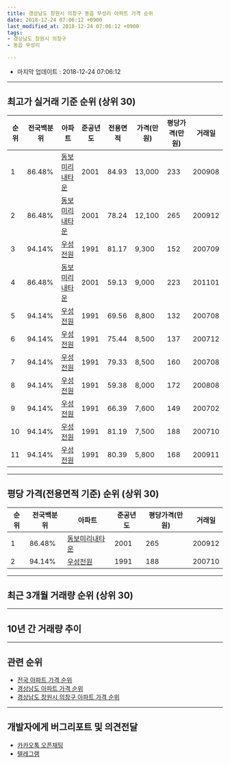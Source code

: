 ```yaml
---
title: 경상남도 창원시 의창구 동읍 무성리 아파트 가격 순위
date: 2018-12-24 07:06:12 +0900
last_modified_at: 2018-12-24 07:06:12 +0900
tags:
- 경상남도 창원시 의창구
- 동읍 무성리

---
```


* 마지막 업데이트 : 2018-12-24 07:06:12

---

## 최고가 실거래 기준 순위 (상위 30)


|순위|전국백분위|아파트|준공년도|전용면적|가격(만원)|평당가격(만원)|거래일|
|---|---|---|---|---|---|---|---|
|1|86.48%|[동보미리내타운](https://search.naver.com/search.naver?query=%EA%B2%BD%EC%83%81%EB%82%A8%EB%8F%84+%EC%B0%BD%EC%9B%90%EC%8B%9C+%EC%9D%98%EC%B0%BD%EA%B5%AC+%EB%8F%99%EC%9D%8D+%EB%AC%B4%EC%84%B1%EB%A6%AC+%EB%8F%99%EB%B3%B4%EB%AF%B8%EB%A6%AC%EB%82%B4%ED%83%80%EC%9A%B4)|2001|84.93|13,000|233|200908|
|2|86.48%|[동보미리내타운](https://search.naver.com/search.naver?query=%EA%B2%BD%EC%83%81%EB%82%A8%EB%8F%84+%EC%B0%BD%EC%9B%90%EC%8B%9C+%EC%9D%98%EC%B0%BD%EA%B5%AC+%EB%8F%99%EC%9D%8D+%EB%AC%B4%EC%84%B1%EB%A6%AC+%EB%8F%99%EB%B3%B4%EB%AF%B8%EB%A6%AC%EB%82%B4%ED%83%80%EC%9A%B4)|2001|78.24|12,100|265|200912|
|3|94.14%|[우성전원](https://search.naver.com/search.naver?query=%EA%B2%BD%EC%83%81%EB%82%A8%EB%8F%84+%EC%B0%BD%EC%9B%90%EC%8B%9C+%EC%9D%98%EC%B0%BD%EA%B5%AC+%EB%8F%99%EC%9D%8D+%EB%AC%B4%EC%84%B1%EB%A6%AC+%EC%9A%B0%EC%84%B1%EC%A0%84%EC%9B%90)|1991|81.17|9,300|152|200709|
|4|86.48%|[동보미리내타운](https://search.naver.com/search.naver?query=%EA%B2%BD%EC%83%81%EB%82%A8%EB%8F%84+%EC%B0%BD%EC%9B%90%EC%8B%9C+%EC%9D%98%EC%B0%BD%EA%B5%AC+%EB%8F%99%EC%9D%8D+%EB%AC%B4%EC%84%B1%EB%A6%AC+%EB%8F%99%EB%B3%B4%EB%AF%B8%EB%A6%AC%EB%82%B4%ED%83%80%EC%9A%B4)|2001|59.13|9,000|223|201101|
|5|94.14%|[우성전원](https://search.naver.com/search.naver?query=%EA%B2%BD%EC%83%81%EB%82%A8%EB%8F%84+%EC%B0%BD%EC%9B%90%EC%8B%9C+%EC%9D%98%EC%B0%BD%EA%B5%AC+%EB%8F%99%EC%9D%8D+%EB%AC%B4%EC%84%B1%EB%A6%AC+%EC%9A%B0%EC%84%B1%EC%A0%84%EC%9B%90)|1991|69.56|8,800|132|200708|
|6|94.14%|[우성전원](https://search.naver.com/search.naver?query=%EA%B2%BD%EC%83%81%EB%82%A8%EB%8F%84+%EC%B0%BD%EC%9B%90%EC%8B%9C+%EC%9D%98%EC%B0%BD%EA%B5%AC+%EB%8F%99%EC%9D%8D+%EB%AC%B4%EC%84%B1%EB%A6%AC+%EC%9A%B0%EC%84%B1%EC%A0%84%EC%9B%90)|1991|75.44|8,500|137|200712|
|7|94.14%|[우성전원](https://search.naver.com/search.naver?query=%EA%B2%BD%EC%83%81%EB%82%A8%EB%8F%84+%EC%B0%BD%EC%9B%90%EC%8B%9C+%EC%9D%98%EC%B0%BD%EA%B5%AC+%EB%8F%99%EC%9D%8D+%EB%AC%B4%EC%84%B1%EB%A6%AC+%EC%9A%B0%EC%84%B1%EC%A0%84%EC%9B%90)|1991|79.33|8,500|160|200708|
|8|94.14%|[우성전원](https://search.naver.com/search.naver?query=%EA%B2%BD%EC%83%81%EB%82%A8%EB%8F%84+%EC%B0%BD%EC%9B%90%EC%8B%9C+%EC%9D%98%EC%B0%BD%EA%B5%AC+%EB%8F%99%EC%9D%8D+%EB%AC%B4%EC%84%B1%EB%A6%AC+%EC%9A%B0%EC%84%B1%EC%A0%84%EC%9B%90)|1991|59.38|8,000|172|200808|
|9|94.14%|[우성전원](https://search.naver.com/search.naver?query=%EA%B2%BD%EC%83%81%EB%82%A8%EB%8F%84+%EC%B0%BD%EC%9B%90%EC%8B%9C+%EC%9D%98%EC%B0%BD%EA%B5%AC+%EB%8F%99%EC%9D%8D+%EB%AC%B4%EC%84%B1%EB%A6%AC+%EC%9A%B0%EC%84%B1%EC%A0%84%EC%9B%90)|1991|66.39|7,600|149|200702|
|10|94.14%|[우성전원](https://search.naver.com/search.naver?query=%EA%B2%BD%EC%83%81%EB%82%A8%EB%8F%84+%EC%B0%BD%EC%9B%90%EC%8B%9C+%EC%9D%98%EC%B0%BD%EA%B5%AC+%EB%8F%99%EC%9D%8D+%EB%AC%B4%EC%84%B1%EB%A6%AC+%EC%9A%B0%EC%84%B1%EC%A0%84%EC%9B%90)|1991|81.19|7,500|188|200710|
|11|94.14%|[우성전원](https://search.naver.com/search.naver?query=%EA%B2%BD%EC%83%81%EB%82%A8%EB%8F%84+%EC%B0%BD%EC%9B%90%EC%8B%9C+%EC%9D%98%EC%B0%BD%EA%B5%AC+%EB%8F%99%EC%9D%8D+%EB%AC%B4%EC%84%B1%EB%A6%AC+%EC%9A%B0%EC%84%B1%EC%A0%84%EC%9B%90)|1991|80.39|5,800|168|200911|


---

## 평당 가격(전용면적 기준) 순위 (상위 30)


|순위|전국백분위|아파트|준공년도|평당가격(만원)|거래일|
|---|---|---|---|---|---|
|1|86.48%|[동보미리내타운](https://search.naver.com/search.naver?query=%EA%B2%BD%EC%83%81%EB%82%A8%EB%8F%84+%EC%B0%BD%EC%9B%90%EC%8B%9C+%EC%9D%98%EC%B0%BD%EA%B5%AC+%EB%8F%99%EC%9D%8D+%EB%AC%B4%EC%84%B1%EB%A6%AC+%EB%8F%99%EB%B3%B4%EB%AF%B8%EB%A6%AC%EB%82%B4%ED%83%80%EC%9A%B4)|2001|265|200912|
|2|94.14%|[우성전원](https://search.naver.com/search.naver?query=%EA%B2%BD%EC%83%81%EB%82%A8%EB%8F%84+%EC%B0%BD%EC%9B%90%EC%8B%9C+%EC%9D%98%EC%B0%BD%EA%B5%AC+%EB%8F%99%EC%9D%8D+%EB%AC%B4%EC%84%B1%EB%A6%AC+%EC%9A%B0%EC%84%B1%EC%A0%84%EC%9B%90)|1991|188|200710|


---

## 최근 3개월 거래량 순위 (상위 30)


<div style="width:100%;">
    <canvas id="deal_count_ranking" height="250"></canvas>
</div>


<script>
new Chart(document.getElementById("deal_count_ranking"), {
    type: 'horizontalBar',
    data: {
        labels: ['우성전원', '동보미리내타운'],
        datasets: [{
            label: '실거래 수',
            data: [1, 1],
            borderColor: "rgba(255, 0, 128, 1)",
            backgroundColor: "rgba(255, 0, 128, 0.5)",
            fill: false,
        }]
    },
    options: {
        responsive: true,
        title: {
            display: true,
            text: '최근 3개월 거래량 순위'
        },
        tooltips: {
            mode: 'index',
            intersect: false,
            callbacks: {
                title: function(tooltipItems, data) {
                    return "실거래 수:";
                },
                label: function(tooltipItem, data) {
                    return data.labels[tooltipItem.index] + ": " + tooltipItem.xLabel;
                }
            }
        },
        hover: {
            mode: 'nearest',
            intersect: true
        },
        scales: {
            xAxes: [{
                display: true,
                scaleLabel: {
                    display: true,
                    labelString: '실거래 수'
                },
                ticks: {
                    suggestedMin: 0,
                }
            }],
            yAxes: [{
                display: true,
                ticks: {
                    autoSkip: false,
                    callback: function(value, index, values) {
                        if (value.length > 15)
                            return value.substr(0, 13) + "...";
                        else
                            return value;
                    }
                },
                scaleLabel: {
                    display: false,
                }
            }]
        }
    }
});

</script>


---

## 10년 간 거래량 추이


<div style="width:100%;">
    <canvas id="deal_progress" height="250"></canvas>
</div>

<script>
new Chart(document.getElementById("deal_progress"), {
    type: 'line',
    data: {
        labels: ['200812','200901','200902','200903','200904','200905','200906','200907','200908','200909','200910','200911','200912','201001','201002','201003','201004','201005','201006','201007','201008','201009','201010','201011','201012','201101','201102','201103','201104','201105','201106','201107','201108','201109','201110','201111','201112','201201','201202','201203','201204','201205','201206','201207','201208','201209','201210','201211','201212','201301','201302','201303','201304','201305','201306','201307','201308','201309','201310','201311','201312','201401','201402','201403','201404','201405','201406','201407','201408','201409','201410','201411','201412','201501','201502','201503','201504','201505','201506','201507','201508','201509','201510','201511','201512','201601','201602','201603','201604','201605','201606','201607','201608','201609','201610','201611','201612','201701','201702','201703','201704','201705','201706','201707','201708','201709','201710','201711','201712','201801','201802','201803','201804','201805','201806','201807','201808','201809','201810','201811','201812'],
        datasets: [{
            label: '실거래 수',
            pointRadius: 1,
            data: [1, 0, 0, 0, 1, 2, 0, 1, 2, 5, 4, 1, 3, 0, 1, 4, 4, 4, 3, 4, 5, 3, 1, 0, 4, 3, 2, 6, 7, 1, 0, 1, 1, 5, 3, 0, 1, 1, 0, 0, 3, 2, 0, 4, 0, 0, 0, 2, 3, 2, 1, 2, 2, 4, 0, 3, 1, 0, 3, 3, 1, 1, 3, 2, 1, 1, 1, 0, 1, 1, 0, 2, 2, 0, 1, 3, 1, 1, 4, 0, 2, 4, 3, 4, 1, 2, 0, 4, 2, 0, 0, 2, 2, 1, 3, 2, 2, 0, 2, 1, 1, 0, 1, 1, 0, 0, 0, 1, 0, 0, 1, 2, 0, 0, 1, 0, 0, 0, 1, 1, 0],
            borderColor: "rgba(255, 201, 14, 1)",
            backgroundColor: "rgba(255, 201, 14, 0.5)",
            fill: true,
        }]
    },
    options: {
        responsive: true,
        title: {
            display: true,
            text: '10년간 거래량 추이'
        },
        tooltips: {
            mode: 'index',
            intersect: false,
        },
        hover: {
            mode: 'nearest',
            intersect: true
        },
        scales: {
            xAxes: [{
                display: true,
                scaleLabel: {
                    display: true,
                    labelString: '년/월'
                }
            }],
            yAxes: [{
                display: true,
                ticks: {
                    suggestedMin: 0,
                },
                scaleLabel: {
                    display: true,
                    labelString: '실거래 수'
                }
            }]
        }
    }
});

</script>


---

## 관련 순위

- [전국 아파트 가격 순위](https://inasie.github.io/apt-ranking/전국)
- [경상남도 아파트 가격 순위](https://inasie.github.io/apt-ranking/경상남도)
- [경상남도 창원시 의창구 아파트 가격 순위](https://inasie.github.io/apt-ranking/경상남도-창원시-의창구)


---

## 개발자에게 버그리포트 및 의견전달

- [카카오톡 오픈채팅](https://open.kakao.com/o/gLJUAP4)
- [텔레그램](https://t.me/inasie)

